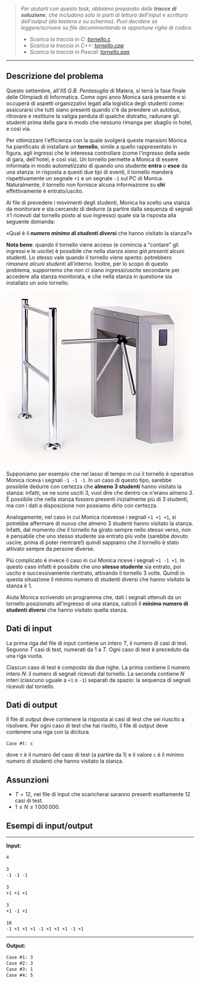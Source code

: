 > _Per aiutarti con questo task, abbiamo preparato delle **tracce di soluzione**, che includono solo le parti di lettura dell'input e scrittura dell'output (da tastiera e su schermo). Puoi decidere se leggere/scrivere su file decommentando le opportune righe di codice._
>
> - _Scarica la traccia in C: [tornello.c](tornello.c)_
> - _Scarica la traccia in C++: [tornello.cpp](tornello.cpp)_
> - _Scarica la traccia in Pascal: [tornello.pas](tornello.pas)_

---

## Descrizione del problema

Questo settembre, all'_IIS G.B. Pentasuglia_ di Matera, si terrà la fase finale
delle Olimpiadi di Informatica. Come ogni anno Monica sarà presente e si
occuperà di aspetti organizzativi legati alla logistica degli studenti come:
assicurarsi che tutti siano presenti quando c'è da prendere un autobus,
ritrovare e restituire la valigia perduta di qualche distratto, radunare gli
studenti prima della gara in modo che nessuno rimanga per sbaglio in hotel, e
così via.

Per ottimizzare l'efficienza con la quale svolgerà queste mansioni Monica ha
pianificato di installare un **tornello**, simile a quello rappresentato in
figura, agli ingressi che le interessa controllare (come l'ingresso della sede
di gara, dell'hotel, e così via). Un tornello permette a Monica di essere
informata in modo automatizzato di quando uno studente **entra** o **esce** da
una stanza: in risposta a questi due tipi di eventi, il tornello manderà
rispettivamente un segnale `+1` e un segnale `-1` sul PC di Monica.
Naturalmente, il tornello non fornisce alcuna informazione su **chi**
effettivamente è entrato/uscito.

Al file di prevedere i movimenti degli studenti, Monica ha scelto una stanza da
monitorare e sta cercando di dedurre (a partire dalla sequenza di segnali ±1
ricevuti dal tornello posto al suo ingresso) quale sia la risposta alla seguente
domanda:

«Qual è il _**numero minimo di studenti diversi**_ che hanno visitato la
stanza?»

**Nota bene**: quando il tornello viene acceso (e comincia a "contare" gli
ingressi e le uscite) è possibile che nella stanza *siano già presenti* alcuni
studenti. Lo stesso vale quando il tornello viene spento: potrebbero *rimanere
alcuni studenti* all'interno. Inoltre, per lo scopo di questo problema,
supporremo che non ci siano ingressi/uscite secondarie per accedere alla stanza
monitorata, e che nella stanza in questione sia installato un solo tornello.

![Un esempio di tornello](tornello.jpg "Un esempio di tornello")

Supponiamo per esempio che nel lasso di tempo in cui il tornello è operativo
Monica riceva i segnali `-1 -1 -1`. In un caso di questo tipo, sarebbe possibile
dedurre con certezza che **almeno 3 studenti** hanno visitato la stanza:
infatti, se ne sono usciti 3, vuol dire che dentro ce n'erano almeno 3. È
possibile che nella stanza fossero presenti inizialmente più di 3 studenti, ma
con i dati a disposizione non possiamo dirlo con certezza.

Analogamente, nel caso in cui Monica ricevesse i segnali `+1 +1 +1`, si potrebbe
affermare di nuovo che almeno 3 studenti hanno visitato la stanza. Infatti, dal
momento che il tornello ha girato sempre nello stesso verso, non è pensabile che
uno stesso studente sia entrato più volte (sarebbe dovuto uscire, prima di poter
rientrare!) quindi sappiamo che il tornello è stato attivato sempre da persone
diverse.

Più complicato è invece il caso in cui Monica riceve i segnali `+1 -1 +1`. In
questo caso infatti è possibile che uno **stesso studente** sia entrato, poi
uscito e successivamente rientrato, attivando il tornello 3 volte. Quindi in
questa situazione il minimo numero di studenti diversi che hanno visitato la
stanza è 1.

Aiuta Monica scrivendo un programma che, dati i segnali ottenuti da un tornello
posizionato all'ingresso di una stanza, calcoli il **minimo numero di studenti
diversi** che hanno visitato quella stanza.

## Dati di input

La prima riga del file di input contiene un intero $T$, il numero di casi di
test. Seguono $T$ casi di test, numerati da $1$ a $T$. Ogni caso di test è
preceduto da una riga vuota.

Ciascun caso di test è composto da due righe. La prima contiene il numero intero
$N$: il numero di segnali ricevuti dal tornello. La seconda contiene $N$ interi
(ciascuno uguale a `+1` o `-1`) separati da spazio: la sequenza di segnali
ricevuti dal tornello.

## Dati di output

Il file di output deve contenere la risposta ai casi di test che sei riuscito a
risolvere. Per ogni caso di test che hai risolto, il file di output deve
contenere una riga con la dicitura

```
Case #t: c
```

dove `t` è il numero del caso di test (a partire da $1$) e il valore `c` è il
minimo numero di studenti che hanno visitato la stanza.

## Assunzioni

- $T=12$, nei file di input che scaricherai saranno presenti esattamente $12$ casi di test.
- $1 \le N \le 1\,000\,000$.

## Esempi di input/output

---

**Input:**

```
4

3
-1 -1 -1

3
+1 +1 +1

3
+1 -1 +1

10
-1 +1 +1 +1 -1 +1 +1 +1 -1 +1
```

---

**Output:**

```
Case #1: 3
Case #2: 3
Case #3: 1
Case #4: 5
```

